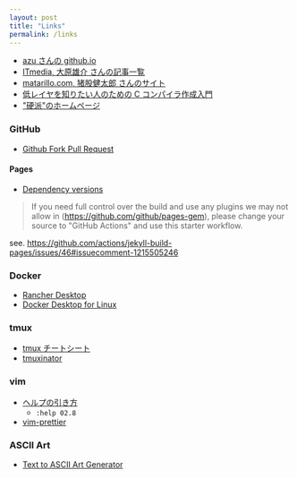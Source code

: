 ```yaml
---
layout: post
title: "Links"
permalink: /links
---
```


- [azu さんの github.io](https://github.com/efcl/efcl.github.io)
- [ITmedia, 大原雄介 さんの記事一覧](https://www.itmedia.co.jp/author/100380/)
- [matarillo.com, 猪股健太郎 さんのサイト](https://matarillo.com/)
- [低レイヤを知りたい人のための C コンパイラ作成入門](https://www.sigbus.info/compilerbook)
- ["硬派"のホームページ](https://www.affordd.jp/koha_hp/)

### GitHub

- [Github Fork Pull Request](http://kik.xii.jp/archives/179)

#### Pages

- [Dependency versions](https://pages.github.com/versions/)

> If you need full control over the build and use any plugins we may not allow in (https://github.com/github/pages-gem), please change your source to "GitHub Actions" and use this starter workflow.

see. https://github.com/actions/jekyll-build-pages/issues/46#issuecomment-1215505246

### Docker

- [Rancher Desktop](https://github.com/rancher-sandbox/rancher-desktop/)
- [Docker Desktop for Linux](https://github.com/docker/desktop-linux)

### tmux

- [tmux チートシート](https://qiita.com/nmrmsys/items/03f97f5eabec18a3a18b)
- [tmuxinator](https://github.com/tmuxinator/tmuxinator)

### vim

- [ヘルプの引き方](https://vim-jp.org/vimdoc-ja/usr_02.html#02.8)
  - `:help 02.8`
- [vim-prettier](https://github.com/prettier/vim-prettier)

### ASCII Art

- [Text to ASCII Art Generator](http://patorjk.com/software/taag)
